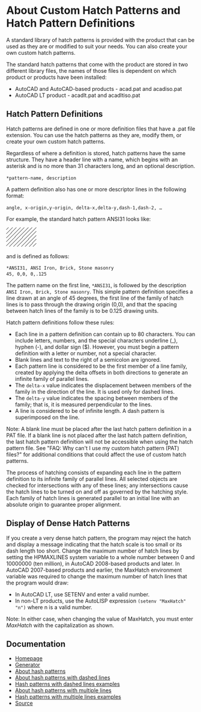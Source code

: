 # About Custom Hatch Patterns and Hatch Pattern Definitions
A standard library of hatch patterns is provided with the product that can be used as they are or modified to suit your needs. You can also create your own custom hatch patterns.

The standard hatch patterns that come with the product are stored in two different library files, the names of those files is dependent on which product or products have been installed:

- AutoCAD and AutoCAD-based products - acad.pat and acadiso.pat
- AutoCAD LT product - acadlt.pat and acadltiso.pat

## Hatch Pattern Definitions
Hatch patterns are defined in one or more definition files that have a .pat file extension. You can use the hatch patterns as they are, modify them, or create your own custom hatch patterns.

Regardless of where a definition is stored, hatch patterns have the same structure. They have a header line with a name, which begins with an asterisk and is no more than 31 characters long, and an optional description. 

`*pattern-name, description`

A pattern definition also has one or more descriptor lines in the following format: 

`angle, x-origin,y-origin, delta-x,delta-y,dash-1,dash-2, …`

For example, the standard hatch pattern ANSI31 looks like:

![](res/ansi31.png)

and is defined as follows:

```  
*ANSI31, ANSI Iron, Brick, Stone masonry
45, 0,0, 0,.125
```

The pattern name on the first line, `*ANSI31`, is followed by the description `ANSI Iron, Brick, Stone masonry`. This simple pattern definition specifies a line drawn at an angle of 45 degrees, the first line of the family of hatch lines is to pass through the drawing origin (0,0), and that the spacing between hatch lines of the family is to be 0.125 drawing units.

Hatch pattern definitions follow these rules:

- Each line in a pattern definition can contain up to 80 characters. You can include letters, numbers, and the special characters underline (_), hyphen (-), and dollar sign ($). However, you must begin a pattern definition with a letter or number, not a special character.
- Blank lines and text to the right of a semicolon are ignored.
- Each pattern line is considered to be the first member of a line family, created by applying the delta offsets in both directions to generate an infinite family of parallel lines.
- The `delta-x` value indicates the displacement between members of the family in the direction of the line. It is used only for dashed lines.
- The `delta-y` value indicates the spacing between members of the family; that is, it is measured perpendicular to the lines.
- A line is considered to be of infinite length. A dash pattern is superimposed on the line.

Note: A blank line must be placed after the last hatch pattern definition in a PAT file. If a blank line is not placed after the last hatch pattern definition, the last hatch pattern definition will not be accessible when using the hatch pattern file. See "FAQ: Why can't I use my custom hatch pattern (PAT) files?" for additional conditions that could affect the use of custom hatch patterns.

The process of hatching consists of expanding each line in the pattern definition to its infinite family of parallel lines. All selected objects are checked for intersections with any of these lines; any intersections cause the hatch lines to be turned on and off as governed by the hatching style. Each family of hatch lines is generated parallel to an initial line with an absolute origin to guarantee proper alignment.

## Display of Dense Hatch Patterns

If you create a very dense hatch pattern, the program may reject the hatch and display a message indicating that the hatch scale is too small or its dash length too short. Change the maximum number of hatch lines by setting the HPMAXLINES system variable to a whole number between 0 and 10000000 (ten million), in AutoCAD 2008-based products and later.
In AutoCAD 2007-based products and earlier, the MaxHatch environment variable was required to change the maximum number of hatch lines that the program would draw:

- In AutoCAD LT, use SETENV and enter a valid number.
- In non-LT products, use the AutoLISP expression `(setenv "MaxHatch" "n")` where n is a valid number.

Note: In either case, when changing the value of MaxHatch, you must enter *MaxHatch* with the capitalization as shown. 

## Documentation


- [Homepage](../README.md)
- [Generator](../generator.html)
- [About hash patterns](about.md)
- [About hash patterns with dashed lines](dashed-lines-about.md)
- [Hash patterns with dashed lines examples](dashed-lines-examples.md)
- [About hash patterns with multiple lines](multiple-lines-about.md)
- [Hash patterns with multiple lines examples](multiple-lines-examples.md)
- [Source](https://knowledge.autodesk.com/support/autocad-lt/learn-explore/caas/CloudHelp/cloudhelp/2019/ENU/AutoCAD-LT/files/GUID-A6F2E6FF-1717-44B6-A476-0CA817ADD77E-htm.html)